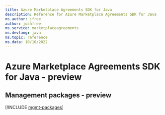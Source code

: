 ```yaml
---
title: Azure Marketplace Agreements SDK for Java
description: Reference for Azure Marketplace Agreements SDK for Java
ms.author: jfree
author: joshfree
ms.service: marketplaceagreements
ms.devlang: java
ms.topic: reference
ms.data: 10/10/2022
---
```

# Azure Marketplace Agreements SDK for Java - preview

## Management packages - preview
[!INCLUDE [mgmt-packages](marketplace-agreements-mgmt-index.md)]